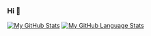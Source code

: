 ### Hi 👋

<!--
**st3fan7/st3fan7** is a ✨ _special_ ✨ repository because its `README.md` (this file) appears on your GitHub profile.

Here are some ideas to get you started:

- 🔭 I’m currently working on ...
- 🌱 I’m currently learning ...
- 👯 I’m looking to collaborate on ...
- 🤔 I’m looking for help with ...
- 💬 Ask me about ...
- 📫 How to reach me: ...
- 😄 Pronouns: ...
- ⚡ Fun fact: ...
-->

[![My GitHub Stats](https://github-readme-stats.vercel.app/api/?username=st3fan7&count_private=true&theme=highcontrast&showicons=true)]()
[![My GitHub Language Stats](https://github-readme-stats.vercel.app/api/top-langs/?username=st3fan7&langs_count=9&theme=highcontrast&hide=html,css)]()

